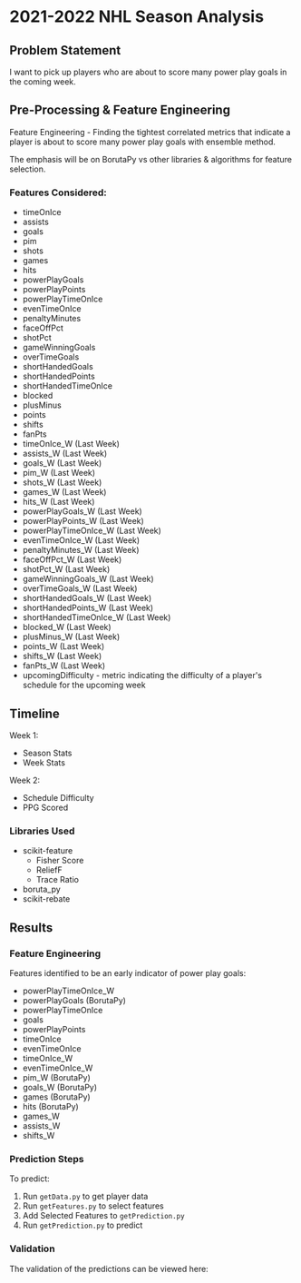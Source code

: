 # 2021-2022 NHL Season Analysis

## Problem Statement
I want to pick up players who are about to score many power play goals in the coming week.

## Pre-Processing & Feature Engineering
Feature Engineering - Finding the tightest correlated metrics that indicate a player is about to score many power play goals with ensemble method.

The emphasis will be on BorutaPy vs other libraries & algorithms for feature selection.

### Features Considered:
- timeOnIce
- assists
- goals
- pim
- shots
- games
- hits
- powerPlayGoals
- powerPlayPoints
- powerPlayTimeOnIce
- evenTimeOnIce
- penaltyMinutes
- faceOffPct
- shotPct
- gameWinningGoals
- overTimeGoals
- shortHandedGoals
- shortHandedPoints
- shortHandedTimeOnIce
- blocked
- plusMinus
- points
- shifts
- fanPts
- timeOnIce_W (Last Week)
- assists_W (Last Week)
- goals_W (Last Week)
- pim_W (Last Week)
- shots_W (Last Week)
- games_W (Last Week)
- hits_W (Last Week)
- powerPlayGoals_W (Last Week)
- powerPlayPoints_W (Last Week)
- powerPlayTimeOnIce_W (Last Week)
- evenTimeOnIce_W (Last Week)
- penaltyMinutes_W (Last Week)
- faceOffPct_W (Last Week)
- shotPct_W (Last Week)
- gameWinningGoals_W (Last Week)
- overTimeGoals_W (Last Week)
- shortHandedGoals_W (Last Week)
- shortHandedPoints_W (Last Week)
- shortHandedTimeOnIce_W (Last Week)
- blocked_W (Last Week)
- plusMinus_W (Last Week)
- points_W (Last Week)
- shifts_W (Last Week)
- fanPts_W (Last Week)
- upcomingDifficulty - metric indicating the difficulty of a player's schedule for the upcoming week

## Timeline
Week 1:
- Season Stats
- Week Stats

Week 2:
- Schedule Difficulty
- PPG Scored

### Libraries Used
- scikit-feature
    - Fisher Score
    - ReliefF
    - Trace Ratio
- boruta_py
- scikit-rebate

## Results
### Feature Engineering
Features identified to be an early indicator of power play goals:
- powerPlayTimeOnIce_W
- powerPlayGoals            (BorutaPy)
- powerPlayTimeOnIce
- goals
- powerPlayPoints
- timeOnIce
- evenTimeOnIce
- timeOnIce_W
- evenTimeOnIce_W
- pim_W                     (BorutaPy)
- goals_W                   (BorutaPy)
- games                     (BorutaPy)
- hits                      (BorutaPy)
- games_W
- assists_W
- shifts_W


### Prediction Steps
To predict:
1. Run `getData.py` to get player data
2. Run `getFeatures.py` to select features
3. Add Selected Features to `getPrediction.py`
3. Run `getPrediction.py` to predict

### Validation
The validation of the predictions can be viewed here: 